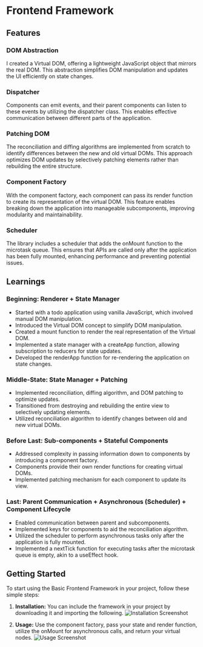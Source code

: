 # Frontend Framework

## Features

### DOM Abstraction

I created a Virtual DOM, offering a lightweight JavaScript object that mirrors the real DOM. This abstraction simplifies DOM manipulation and updates the UI efficiently on state changes.

### Dispatcher

Components can emit events, and their parent components can listen to these events by utilizing the dispatcher class. This enables effective communication between different parts of the application.

### Patching DOM

The reconciliation and diffing algorithms are implemented from scratch to identify differences between the new and old virtual DOMs. This approach optimizes DOM updates by selectively patching elements rather than rebuilding the entire structure.

### Component Factory

With the component factory, each component can pass its render function to create its representation of the virtual DOM. This feature enables breaking down the application into manageable subcomponents, improving modularity and maintainability.

### Scheduler

The library includes a scheduler that adds the onMount function to the microtask queue. This ensures that APIs are called only after the application has been fully mounted, enhancing performance and preventing potential issues.


## Learnings

### Beginning: Renderer + State Manager

- Started with a todo application using vanilla JavaScript, which involved manual DOM manipulation.
- Introduced the Virtual DOM concept to simplify DOM manipulation.
- Created a mount function to render the real representation of the Virtual DOM.
- Implemented a state manager with a createApp function, allowing subscription to reducers for state updates.
- Developed the renderApp function for re-rendering the application on state changes.

### Middle-State: State Manager + Patching

- Implemented reconciliation, diffing algorithm, and DOM patching to optimize updates.
- Transitioned from destroying and rebuilding the entire view to selectively updating elements.
- Utilized reconciliation algorithm to identify changes between old and new virtual DOMs.

### Before Last: Sub-components + Stateful Components

- Addressed complexity in passing information down to components by introducing a component factory.
- Components provide their own render functions for creating virtual DOMs.
- Implemented patching mechanism for each component to update its view.

### Last: Parent Communication + Asynchronous (Scheduler) + Component Lifecycle

- Enabled communication between parent and subcomponents.
- Implemented keys for components to aid the reconciliation algorithm.
- Utilized the scheduler to perform asynchronous tasks only after the application is fully mounted.
- Implemented a nextTick function for executing tasks after the microtask queue is empty, akin to a useEffect hook.


## Getting Started
To start using the Basic Frontend Framework in your project, follow these simple steps:

1. **Installation:** You can include the framework in your project by downloading it and importing the following.
![Installation Screenshot](https://github.com/AlexanderGomes/frontend_framework/assets/98370540/1af70df5-81d5-4df9-997c-3501643fad96)


2. **Usage:** Use the component factory, pass your state and render function, utilize the onMount for asynchronous calls, and return your virtual nodes.
![Usage Screenshot](https://github.com/AlexanderGomes/frontend_framework/assets/98370540/96e9788a-69e1-42e8-a488-5f90454fff55)
